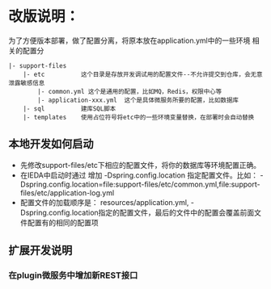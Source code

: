 # 改版说明：

为了方便版本部署，做了配置分离，将原本放在application.yml中的一些环境
相关的配置分 

```
|- support-files
    |- etc          这个目录是存放开发调试用的配置文件--不允许提交到仓库，会无意泄露敏感信息
        |- common.yml 这个是通用的配置，比如MQ，Redis，权限中心等
        |- application-xxx.yml  这个是具体微服务所要的配置，比如数据库
    |- sql          建库SQL脚本
    |- templates    使用占位符号将etc中的一些环境变量替换，在部署时会自动替换
```
## 本地开发如何启动
- 先修改support-files/etc下相应的配置文件，将你的数据库等环境配置正确。
- 在IEDA中启动时通过 增加 -Dspring.config.location 指定配置文件。比如：
 -Dspring.config.location=file:support-files/etc/common.yml,file:support-files/etc/application-log.yml
- 配置文件的加载顺序是： resources/application.yml, -Dspring.config.location指定的配置文件，最后的文件中的配置会覆盖前面文件配置有的相同的配置项


## 扩展开发说明

### 在plugin微服务中增加新REST接口


